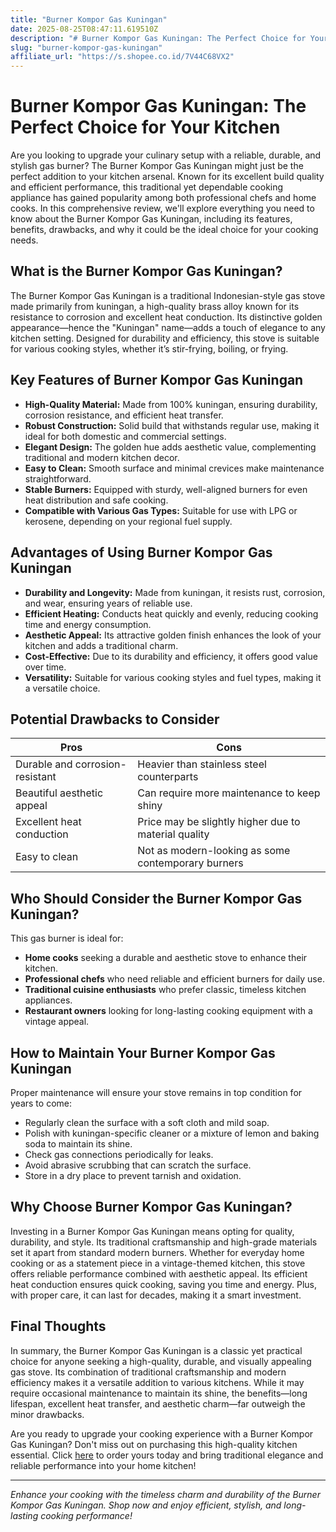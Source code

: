 ```yaml
---
title: "Burner Kompor Gas Kuningan"
date: 2025-08-25T08:47:11.619510Z
description: "# Burner Kompor Gas Kuningan: The Perfect Choice for Your Kitchen..."
slug: "burner-kompor-gas-kuningan"
affiliate_url: "https://s.shopee.co.id/7V44C68VX2"
---
```

# Burner Kompor Gas Kuningan: The Perfect Choice for Your Kitchen

Are you looking to upgrade your culinary setup with a reliable, durable, and stylish gas burner? The Burner Kompor Gas Kuningan might just be the perfect addition to your kitchen arsenal. Known for its excellent build quality and efficient performance, this traditional yet dependable cooking appliance has gained popularity among both professional chefs and home cooks. In this comprehensive review, we'll explore everything you need to know about the Burner Kompor Gas Kuningan, including its features, benefits, drawbacks, and why it could be the ideal choice for your cooking needs.

## What is the Burner Kompor Gas Kuningan?

The Burner Kompor Gas Kuningan is a traditional Indonesian-style gas stove made primarily from kuningan, a high-quality brass alloy known for its resistance to corrosion and excellent heat conduction. Its distinctive golden appearance—hence the "Kuningan" name—adds a touch of elegance to any kitchen setting. Designed for durability and efficiency, this stove is suitable for various cooking styles, whether it’s stir-frying, boiling, or frying.

## Key Features of Burner Kompor Gas Kuningan

- **High-Quality Material:** Made from 100% kuningan, ensuring durability, corrosion resistance, and efficient heat transfer.
- **Robust Construction:** Solid build that withstands regular use, making it ideal for both domestic and commercial settings.
- **Elegant Design:** The golden hue adds aesthetic value, complementing traditional and modern kitchen decor.
- **Easy to Clean:** Smooth surface and minimal crevices make maintenance straightforward.
- **Stable Burners:** Equipped with sturdy, well-aligned burners for even heat distribution and safe cooking.
- **Compatible with Various Gas Types:** Suitable for use with LPG or kerosene, depending on your regional fuel supply.

## Advantages of Using Burner Kompor Gas Kuningan

- **Durability and Longevity:** Made from kuningan, it resists rust, corrosion, and wear, ensuring years of reliable use.
- **Efficient Heating:** Conducts heat quickly and evenly, reducing cooking time and energy consumption.
- **Aesthetic Appeal:** Its attractive golden finish enhances the look of your kitchen and adds a traditional charm.
- **Cost-Effective:** Due to its durability and efficiency, it offers good value over time.
- **Versatility:** Suitable for various cooking styles and fuel types, making it a versatile choice.

## Potential Drawbacks to Consider

| Pros | Cons |
| --- | --- |
| Durable and corrosion-resistant | Heavier than stainless steel counterparts |
| Beautiful aesthetic appeal | Can require more maintenance to keep shiny |
| Excellent heat conduction | Price may be slightly higher due to material quality |
| Easy to clean | Not as modern-looking as some contemporary burners |

## Who Should Consider the Burner Kompor Gas Kuningan?

This gas burner is ideal for:

- **Home cooks** seeking a durable and aesthetic stove to enhance their kitchen.
- **Professional chefs** who need reliable and efficient burners for daily use.
- **Traditional cuisine enthusiasts** who prefer classic, timeless kitchen appliances.
- **Restaurant owners** looking for long-lasting cooking equipment with a vintage appeal.

## How to Maintain Your Burner Kompor Gas Kuningan

Proper maintenance will ensure your stove remains in top condition for years to come:

- Regularly clean the surface with a soft cloth and mild soap.
- Polish with kuningan-specific cleaner or a mixture of lemon and baking soda to maintain its shine.
- Check gas connections periodically for leaks.
- Avoid abrasive scrubbing that can scratch the surface.
- Store in a dry place to prevent tarnish and oxidation.

## Why Choose Burner Kompor Gas Kuningan?

Investing in a Burner Kompor Gas Kuningan means opting for quality, durability, and style. Its traditional craftsmanship and high-grade materials set it apart from standard modern burners. Whether for everyday home cooking or as a statement piece in a vintage-themed kitchen, this stove offers reliable performance combined with aesthetic appeal. Its efficient heat conduction ensures quick cooking, saving you time and energy. Plus, with proper care, it can last for decades, making it a smart investment.

## Final Thoughts

In summary, the Burner Kompor Gas Kuningan is a classic yet practical choice for anyone seeking a high-quality, durable, and visually appealing gas stove. Its combination of traditional craftsmanship and modern efficiency makes it a versatile addition to various kitchens. While it may require occasional maintenance to maintain its shine, the benefits—long lifespan, excellent heat transfer, and aesthetic charm—far outweigh the minor drawbacks.

Are you ready to upgrade your cooking experience with a Burner Kompor Gas Kuningan? Don't miss out on purchasing this high-quality kitchen essential. Click [here](https://s.shopee.co.id/7V44C68VX2) to order yours today and bring traditional elegance and reliable performance into your home kitchen!

---

*Enhance your cooking with the timeless charm and durability of the Burner Kompor Gas Kuningan. Shop now and enjoy efficient, stylish, and long-lasting cooking performance!*